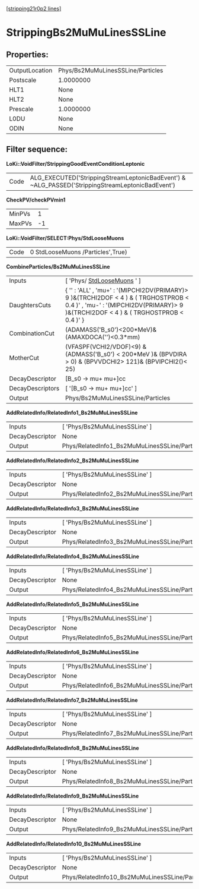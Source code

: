[[stripping21r0p2 lines]](./stripping21r0p2-index)

# StrippingBs2MuMuLinesSSLine

## Properties:

|                |                                   |
|----------------|-----------------------------------|
| OutputLocation | Phys/Bs2MuMuLinesSSLine/Particles |
| Postscale      | 1.0000000                         |
| HLT1           | None                              |
| HLT2           | None                              |
| Prescale       | 1.0000000                         |
| L0DU           | None                              |
| ODIN           | None                              |

## Filter sequence:

**LoKi::VoidFilter/StrippingGoodEventConditionLeptonic**

|      |                                                                                                   |
|------|---------------------------------------------------------------------------------------------------|
| Code | ALG_EXECUTED('StrippingStreamLeptonicBadEvent') & \~ALG_PASSED('StrippingStreamLeptonicBadEvent') |

**CheckPV/checkPVmin1**

|        |     |
|--------|-----|
| MinPVs | 1   |
| MaxPVs | -1  |

**LoKi::VoidFilter/SELECT:Phys/StdLooseMuons**

|      |                                   |
|------|-----------------------------------|
| Code | 0 StdLooseMuons /Particles',True) |

**CombineParticles/Bs2MuMuLinesSSLine**

|                  |                                                                                                                                                                                  |
|------------------|----------------------------------------------------------------------------------------------------------------------------------------------------------------------------------|
| Inputs           | [ 'Phys/ [StdLooseMuons](./stripping21r0p2-stdloosemuons) ' ]                                                                                                                  |
| DaughtersCuts    | { '' : 'ALL' , 'mu+' : '(MIPCHI2DV(PRIMARY)\> 9 )&(TRCHI2DOF \< 4 ) & ( TRGHOSTPROB \< 0.4 )' , 'mu-' : '(MIPCHI2DV(PRIMARY)\> 9 )&(TRCHI2DOF \< 4 ) & ( TRGHOSTPROB \< 0.4 )' } |
| CombinationCut   | (ADAMASS('B_s0')\<200\*MeV)& (AMAXDOCA('')\<0.3\*mm)                                                                                                                             |
| MotherCut        | (VFASPF(VCHI2/VDOF)\<9) & (ADMASS('B_s0') \< 200\*MeV )& (BPVDIRA \> 0) & (BPVVDCHI2\> 121)& (BPVIPCHI2()\< 25)                                                                  |
| DecayDescriptor  | [B_s0 -\> mu+ mu+]cc                                                                                                                                                           |
| DecayDescriptors | [ '[B_s0 -\> mu+ mu+]cc' ]                                                                                                                                                   |
| Output           | Phys/Bs2MuMuLinesSSLine/Particles                                                                                                                                                |

**AddRelatedInfo/RelatedInfo1_Bs2MuMuLinesSSLine**

|                 |                                                |
|-----------------|------------------------------------------------|
| Inputs          | [ 'Phys/Bs2MuMuLinesSSLine' ]                |
| DecayDescriptor | None                                           |
| Output          | Phys/RelatedInfo1_Bs2MuMuLinesSSLine/Particles |

**AddRelatedInfo/RelatedInfo2_Bs2MuMuLinesSSLine**

|                 |                                                |
|-----------------|------------------------------------------------|
| Inputs          | [ 'Phys/Bs2MuMuLinesSSLine' ]                |
| DecayDescriptor | None                                           |
| Output          | Phys/RelatedInfo2_Bs2MuMuLinesSSLine/Particles |

**AddRelatedInfo/RelatedInfo3_Bs2MuMuLinesSSLine**

|                 |                                                |
|-----------------|------------------------------------------------|
| Inputs          | [ 'Phys/Bs2MuMuLinesSSLine' ]                |
| DecayDescriptor | None                                           |
| Output          | Phys/RelatedInfo3_Bs2MuMuLinesSSLine/Particles |

**AddRelatedInfo/RelatedInfo4_Bs2MuMuLinesSSLine**

|                 |                                                |
|-----------------|------------------------------------------------|
| Inputs          | [ 'Phys/Bs2MuMuLinesSSLine' ]                |
| DecayDescriptor | None                                           |
| Output          | Phys/RelatedInfo4_Bs2MuMuLinesSSLine/Particles |

**AddRelatedInfo/RelatedInfo5_Bs2MuMuLinesSSLine**

|                 |                                                |
|-----------------|------------------------------------------------|
| Inputs          | [ 'Phys/Bs2MuMuLinesSSLine' ]                |
| DecayDescriptor | None                                           |
| Output          | Phys/RelatedInfo5_Bs2MuMuLinesSSLine/Particles |

**AddRelatedInfo/RelatedInfo6_Bs2MuMuLinesSSLine**

|                 |                                                |
|-----------------|------------------------------------------------|
| Inputs          | [ 'Phys/Bs2MuMuLinesSSLine' ]                |
| DecayDescriptor | None                                           |
| Output          | Phys/RelatedInfo6_Bs2MuMuLinesSSLine/Particles |

**AddRelatedInfo/RelatedInfo7_Bs2MuMuLinesSSLine**

|                 |                                                |
|-----------------|------------------------------------------------|
| Inputs          | [ 'Phys/Bs2MuMuLinesSSLine' ]                |
| DecayDescriptor | None                                           |
| Output          | Phys/RelatedInfo7_Bs2MuMuLinesSSLine/Particles |

**AddRelatedInfo/RelatedInfo8_Bs2MuMuLinesSSLine**

|                 |                                                |
|-----------------|------------------------------------------------|
| Inputs          | [ 'Phys/Bs2MuMuLinesSSLine' ]                |
| DecayDescriptor | None                                           |
| Output          | Phys/RelatedInfo8_Bs2MuMuLinesSSLine/Particles |

**AddRelatedInfo/RelatedInfo9_Bs2MuMuLinesSSLine**

|                 |                                                |
|-----------------|------------------------------------------------|
| Inputs          | [ 'Phys/Bs2MuMuLinesSSLine' ]                |
| DecayDescriptor | None                                           |
| Output          | Phys/RelatedInfo9_Bs2MuMuLinesSSLine/Particles |

**AddRelatedInfo/RelatedInfo10_Bs2MuMuLinesSSLine**

|                 |                                                 |
|-----------------|-------------------------------------------------|
| Inputs          | [ 'Phys/Bs2MuMuLinesSSLine' ]                 |
| DecayDescriptor | None                                            |
| Output          | Phys/RelatedInfo10_Bs2MuMuLinesSSLine/Particles |
